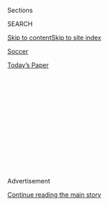 <div id="app">

<div>

<div>

<div>

<div class="NYTAppHideMasthead css-1q2w90k e1suatyy0">

<div class="section css-ui9rw0 e1suatyy2">

<div class="css-eph4ug er09x8g0">

<div class="css-6n7j50">

</div>

<span class="css-1dv1kvn">Sections</span>

<div class="css-10488qs">

<span class="css-1dv1kvn">SEARCH</span>

</div>

[Skip to content](#site-content)[Skip to site
index](#site-index)

</div>

<div id="masthead-section-label" class="css-1wr3we4 eaxe0e00">

[Soccer](https://www.nytimes3xbfgragh.onion/section/sports/soccer)

</div>

<div class="css-10698na e1huz5gh0">

</div>

</div>

<div id="masthead-bar-one" class="section hasLinks css-15hmgas e1csuq9d3">

<div class="css-uqyvli e1csuq9d0">

</div>

<div class="css-1uqjmks e1csuq9d1">

</div>

<div class="css-9e9ivx">

[](https://myaccount.nytimes3xbfgragh.onion/auth/login?response_type=cookie&client_id=vi)

</div>

<div class="css-1bvtpon e1csuq9d2">

[Today’s
Paper](https://www.nytimes3xbfgragh.onion/section/todayspaper)

</div>

</div>

</div>

</div>

<div data-aria-hidden="false">

<div id="site-content" data-role="main">

<div>

<div class="css-1aor85t" style="opacity:0.000000001;z-index:-1;visibility:hidden">

<div class="css-1hqnpie">

<div class="css-epjblv">

<span class="css-17xtcya">[Soccer](/section/sports/soccer)</span><span class="css-x15j1o">|</span><span class="css-fwqvlz">Federal
Loan Saved a Soccer Season Nearly Lost to the
Pandemic</span>

</div>

<div class="css-k008qs">

<div class="css-1iwv8en">

<span class="css-18z7m18"></span>

<div>

</div>

</div>

<span class="css-1n6z4y">https://nyti.ms/3eW2o6i</span>

<div class="css-1705lsu">

<div class="css-4xjgmj">

<div class="css-4skfbu" data-role="toolbar" data-aria-label="Social Media Share buttons, Save button, and Comments Panel with current comment count" data-testid="share-tools">

  - 
  - 
  - 
  - 
    
    <div class="css-6n7j50">
    
    </div>

  - 

</div>

</div>

</div>

</div>

</div>

</div>

<div class="css-13pd83m">

</div>

<div id="top-wrapper" class="css-1sy8kpn">

<div id="top-slug" class="css-l9onyx">

Advertisement

</div>

[Continue reading the main
story](#after-top)

<div class="ad top-wrapper" style="text-align:center;height:100%;display:block;min-height:250px">

<div id="top" class="place-ad" data-position="top" data-size-key="top">

</div>

</div>

<div id="after-top">

</div>

</div>

<div>

<div id="sponsor-wrapper" class="css-1hyfx7x">

<div id="sponsor-slug" class="css-19vbshk">

Supported by

</div>

[Continue reading the main
story](#after-sponsor)

<div id="sponsor" class="ad sponsor-wrapper" style="text-align:center;height:100%;display:block">

</div>

<div id="after-sponsor">

</div>

</div>

<div class="css-186x18t">

</div>

<div class="css-1vkm6nb ehdk2mb0">

# Federal Loan Saved a Soccer Season Nearly Lost to the Pandemic

</div>

The N.W.S.L. was one of millions of businesses that took Paycheck
Protection Program loans this year. The money got the league and its
players through eight uncertain weeks.

<div class="css-79elbk" data-testid="photoviewer-wrapper">

<div class="css-z3e15g" data-testid="photoviewer-wrapper-hidden">

</div>

<div class="css-1a48zt4 ehw59r15" data-testid="photoviewer-children">

![<span class="css-16f3y1r e13ogyst0" data-aria-hidden="true">The
N.W.S.L. said it was using 100 percent of its pandemic relief loan to
cover the pay of players and league
staff.</span><span class="css-cnj6d5 e1z0qqy90" itemprop="copyrightHolder"><span class="css-1ly73wi e1tej78p0">Credit...</span><span><span>Alex
Goodlett/Getty
Images</span></span></span>](https://static01.graylady3jvrrxbe.onion/images/2020/07/02/sports/02soccer-ppp/merlin_174137172_54438fbd-a49a-4f4c-9a24-8883ac868e41-articleLarge.jpg?quality=75&auto=webp&disable=upscale)

</div>

</div>

<div class="css-18e8msd">

<div class="css-vp77d3 epjyd6m0">

<div class="css-1baulvz">

By [<span class="css-1baulvz" itemprop="name">Andrew
Keh</span>](https://www.nytimes3xbfgragh.onion/by/andrew-keh) and
<span class="css-1baulvz last-byline" itemprop="name">Andrew Das</span>

</div>

</div>

  - July 2,
    2020

  - 
    
    <div class="css-4xjgmj">
    
    <div class="css-d8bdto" data-role="toolbar" data-aria-label="Social Media Share buttons, Save button, and Comments Panel with current comment count" data-testid="share-tools">
    
      - 
      - 
      - 
      - 
        
        <div class="css-6n7j50">
        
        </div>
    
      - 
    
    </div>
    
    </div>

</div>

</div>

<div class="section meteredContent css-1r7ky0e" name="articleBody" itemprop="articleBody">

<div class="css-1fanzo5 StoryBodyCompanionColumn">

<div class="css-53u6y8">

As the coronavirus pandemic spread early this year, shutting down large
portions of the United States economy, the federal government handed out
more than $520 billion in forgivable loans to more than five million
small businesses. Called the [Paycheck Protection
Program](https://www.nytimes3xbfgragh.onion/2020/07/06/us/ppp-small-business-loans.html),
the money was to be used to replace the incomes of employees suddenly
unable to work as cities and states entered lockdowns to reduce
infection rates.

The recipients ranged from clothing stores to car dealerships to coffee
shops.

They also included a women’s professional soccer league.

The National Women’s Soccer League confirmed Thursday afternoon that it
had received an unspecified amount from the program, and had used the
money as a bridge to pay players for two months. It expects the loan to
be forgiven.

Other sports entities were publicly involved in the rocky beginnings of
the Paycheck Protection Program. The Los Angeles Lakers — the
eighth-richest sports franchise in the world, by one measurement —
[secured a $4.6 million
loan](https://www.nytimes3xbfgragh.onion/2020/04/28/us/politics/coronavirus-treasury-payment-protection-program.html)
before quickly returning it amid news reports that smaller companies in
desperate need of the funds were finding it hard to access the program.
The United States Soccer Federation [returned the money it had received,
too](https://www.espn.com/soccer/united-states-usa/story/4095017/us-soccer-returns-paycheck-protection-loan-to-us-treasury),
once it became clear that the layoffs and furloughs it had implemented
would disqualify it for loan forgiveness.

</div>

</div>

<div class="css-1fanzo5 StoryBodyCompanionColumn">

<div class="css-53u6y8">

But the N.W.S.L. desperately needed the money as it sought to salvage
its eighth season — not to mention several hundred jobs. One hundred
percent of the funds were used to pay player salaries for more than two
months, the league said.

“Our sole intent in applying for the P.P.P. loan was to continue player
compensation,” said Lisa Baird, the league’s first-year commissioner.
“With ours, the calculus was pretty simple. Either you’re going to pay
your players or you’re going to furlough them. What could we do?”

</div>

</div>

<div class="css-79elbk" data-testid="photoviewer-wrapper">

<div class="css-z3e15g" data-testid="photoviewer-wrapper-hidden">

</div>

<div class="css-1a48zt4 ehw59r15" data-testid="photoviewer-children">

![<span class="css-16f3y1r e13ogyst0" data-aria-hidden="true">Lisa
Baird, the league’s commissioner, said she filled out the government
loan application
personally.</span><span class="css-cnj6d5 e1z0qqy90" itemprop="copyrightHolder"><span class="css-1ly73wi e1tej78p0">Credit...</span><span>Joe
Scarnici/Getty Images for
Usoc</span></span>](https://static01.graylady3jvrrxbe.onion/images/2020/07/02/sports/02soccer-ppp3/02soccer-ppp3-articleLarge.jpg?quality=75&auto=webp&disable=upscale)

</div>

</div>

<div class="css-1fanzo5 StoryBodyCompanionColumn">

<div class="css-53u6y8">

The decision to apply for the loan came amid Baird’s tumultuous start as
commissioner. She officially took over the position on March 10. Two
days later, she shut down the league in response to the pandemic. She
called this period “the fog.” The league, like every other business, was
scrambling.

“Nobody knew what was going on,” she said.

Baird said the N.W.S.L., as a small operation with a brief history and
only a few hundred employees, was almost entirely reliant on stadium
ticket sales and local sponsorships for revenue. Those disappeared when
this spring’s games were called off. When Baird took the job, the league
had only two national sponsors.

</div>

</div>

<div class="css-1fanzo5 StoryBodyCompanionColumn">

<div class="css-53u6y8">

After consulting with league officials and owners, Baird said she
gathered a thousand backup documents — “literally a thousand” — and sat
at her computer for six hours to personally submit the application.

“Over 85 percent of our total monthly expenses is player compensation,”
she said of the league’s finances. “I didn’t even want to stare at the
alternatives. For me, I had to have this happen.”

In important ways, the N.W.S.L. fulfilled the strict qualifications set
out by the federal government relief program: A relatively young
business, it had fewer than 500 employees; the pandemic had effectively
barred its employees from working; and its workers’ incomes, and perhaps
careers, could have disappeared altogether if the league had been unable
to play matches.

Baird, who has only 16 people on staff to go along with more than 200
players, described the P.P.P. funding as the bridge that allowed them to
escape the early danger of the pandemic. (The league’s top players and
biggest earners — more than two dozen members of the women’s national
team — are paid by U.S. Soccer.)

The loan gave the league the wiggle room to plan an improvised
summertime tournament [that began last week in
Utah](https://www.nytimes3xbfgragh.onion/2020/06/26/sports/soccer/nwsl-anthem-protest-kaiya-mccullough.html)
and to secure commitments from [three new national
sponsors](https://twitter.com/NWSL/status/1265612731186634755). Those
new deals, Baird said, will help ensure that players will be paid and
get all of their health benefits for the rest of the
year.

</div>

</div>

<div class="css-79elbk" data-testid="photoviewer-wrapper">

<div class="css-z3e15g" data-testid="photoviewer-wrapper-hidden">

</div>

<div class="css-1a48zt4 ehw59r15" data-testid="photoviewer-children">

<div class="css-1xdhyk6 erfvjey0">

<span class="css-1ly73wi e1tej78p0">Image</span>

<div class="css-zjzyr8">

<div data-testid="lazyimage-container" style="height:257.77777777777777px">

</div>

</div>

</div>

<span class="css-16f3y1r e13ogyst0" data-aria-hidden="true">Unable to
play in its home markets, the N.W.S.L. is playing its 2020 season in
empty stadiums in Utah this
month.</span><span class="css-cnj6d5 e1z0qqy90" itemprop="copyrightHolder"><span class="css-1ly73wi e1tej78p0">Credit...</span><span>Alex
Goodlett/Getty Images</span></span>

</div>

</div>

<div class="css-1fanzo5 StoryBodyCompanionColumn">

<div class="css-53u6y8">

The Lakers episode, though, showed how touchy people could be about
learning that sports teams and leagues — not to mention prominent brands
like Shake Shack and the Fortune 500 car retailer AutoNation — had
[applied for and received relief
funds](https://www.nytimes3xbfgragh.onion/2020/04/28/us/politics/coronavirus-treasury-payment-protection-program.html).
In England, soccer teams like Tottenham and Newcastle United were
criticized by their own fans for seeking large government loans amid the
coronavirus crisis.

</div>

</div>

<div class="css-1fanzo5 StoryBodyCompanionColumn">

<div class="css-53u6y8">

Baird said that she and the league’s owners, who include wealthy
businessmen, [a prominent French soccer
club](https://www.reuters.com/article/us-soccer-women-nwsl/lyon-parent-company-acquires-nwsls-reign-fc-idUSKBN1YO002)
and even [the governor of New Jersey](https://skybluefc.com/ownership/),
had weighed the pros and cons and discussed the possibility of receiving
negative attention for applying for the loan. But they quickly realized
that it was too important for them to be able to pay the players, she
said. In the N.W.S.L., rank-and-file players are employees of the
league, not of the individual teams.

“That benefit outweighed anything that we could think of in terms of
optics,” Baird
said.

</div>

</div>

<div class="css-79elbk" data-testid="photoviewer-wrapper">

<div class="css-z3e15g" data-testid="photoviewer-wrapper-hidden">

</div>

<div class="css-1a48zt4 ehw59r15" data-testid="photoviewer-children">

<div class="css-1xdhyk6 erfvjey0">

<span class="css-1ly73wi e1tej78p0">Image</span>

<div class="css-zjzyr8">

<div data-testid="lazyimage-container" style="height:257.77777777777777px">

</div>

</div>

</div>

<span class="css-16f3y1r e13ogyst0" data-aria-hidden="true">The salaries
of many of the N.W.S.L.’s best players, like the national team
midfielder Rose Lavelle, right, are paid by U.S. Soccer, not the
league.</span><span class="css-cnj6d5 e1z0qqy90" itemprop="copyrightHolder"><span class="css-1ly73wi e1tej78p0">Credit...</span><span>Alex
Goodlett/Getty Images</span></span>

</div>

</div>

<div class="css-1fanzo5 StoryBodyCompanionColumn">

<div class="css-53u6y8">

Baird said she expected the league’s P.P.P. loan would qualify for
forgiveness because 100 percent of the money was used for payroll (the
government requires that at least 60 percent of the funds be used for
payroll for a loan to be forgiven) and because the N.W.S.L. did not lay
off any employees, another condition.

“I pray for that in my nightly prayers,” said Baird, who said she and
some other highly compensated league officials had taken pay cuts in a
separate attempt at belt-tightening.

Having used the loan as a lifeboat, Baird on Thursday cautiously deemed
the summer and the nascent tournament a success.

An entire team, the Orlando Pride, dropped out before play even began
after six players and four staff members tested positive for the virus.
But the first game — in which players made headlines for kneeling during
the national anthem — drew the highest television rating in the league’s
history.

“It gives us confidence that we can be a small business that can make it
through this time,” Baird said. “That’s a key thing: We’re not a large
business. We’re a small business.”

</div>

</div>

<div>

</div>

</div>

<div>

</div>

<div>

</div>

<div>

</div>

<div>

<div id="bottom-wrapper" class="css-1ede5it">

<div id="bottom-slug" class="css-l9onyx">

Advertisement

</div>

[Continue reading the main
story](#after-bottom)

<div id="bottom" class="ad bottom-wrapper" style="text-align:center;height:100%;display:block;min-height:90px">

</div>

<div id="after-bottom">

</div>

</div>

</div>

</div>

</div>

## Site Index

<div>

</div>

## Site Information Navigation

  - [© <span>2020</span> <span>The New York Times
    Company</span>](https://help.nytimes3xbfgragh.onion/hc/en-us/articles/115014792127-Copyright-notice)

<!-- end list -->

  - [NYTCo](https://www.nytco.com/)
  - [Contact
    Us](https://help.nytimes3xbfgragh.onion/hc/en-us/articles/115015385887-Contact-Us)
  - [Work with us](https://www.nytco.com/careers/)
  - [Advertise](https://nytmediakit.com/)
  - [T Brand Studio](http://www.tbrandstudio.com/)
  - [Your Ad
    Choices](https://www.nytimes3xbfgragh.onion/privacy/cookie-policy#how-do-i-manage-trackers)
  - [Privacy](https://www.nytimes3xbfgragh.onion/privacy)
  - [Terms of
    Service](https://help.nytimes3xbfgragh.onion/hc/en-us/articles/115014893428-Terms-of-service)
  - [Terms of
    Sale](https://help.nytimes3xbfgragh.onion/hc/en-us/articles/115014893968-Terms-of-sale)
  - [Site
    Map](https://spiderbites.nytimes3xbfgragh.onion)
  - [Help](https://help.nytimes3xbfgragh.onion/hc/en-us)
  - [Subscriptions](https://www.nytimes3xbfgragh.onion/subscription?campaignId=37WXW)

</div>

</div>

</div>

</div>
